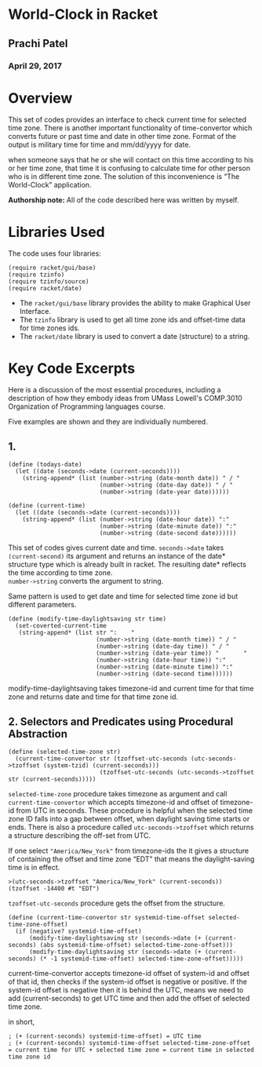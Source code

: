# World-Clock in Racket

## Prachi Patel
### April 29, 2017

# Overview
This set of codes provides an interface to check current time for selected time zone. 
There is another important functionality of time-convertor which converts future or past time and date in other time zone. 
Format of the output is military time for time and mm/dd/yyyy for date. 

when someone says that he or she will contact on this time according to his or her time zone, 
that time it is confusing to calculate time for other person who is in different time zone. 
The solution of this inconvenience is “The World-Clock” application.


**Authorship note:** All of the code described here was written by myself.

# Libraries Used
The code uses four libraries:

```
(require racket/gui/base)
(require tzinfo)
(require tzinfo/source)
(require racket/date)
```

* The ```racket/gui/base``` library provides the ability to make Graphical User Interface.
* The ```tzinfo``` library is used to get all time zone ids and offset-time data for time zones ids.
* The ```racket/date``` library is used to convert a date (structure) to a string.


# Key Code Excerpts

Here is a discussion of the most essential procedures, including a description of how they embody ideas from 
UMass Lowell's COMP.3010 Organization of Programming languages course.

Five examples are shown and they are individually numbered. 

## 1. 

```
(define (todays-date)
  (let ((date (seconds->date (current-seconds))))
    (string-append* (list (number->string (date-month date)) " / "
                          (number->string (date-day date)) " / "
                          (number->string (date-year date))))))

(define (current-time)
  (let ((date (seconds->date (current-seconds))))
    (string-append* (list (number->string (date-hour date)) ":"
                          (number->string (date-minute date)) ":"
                          (number->string (date-second date))))))
```
This set of codes gives current date and time. 
```seconds->date``` takes ```(current-second)``` its argument and returns an instance of the date* structure type which is already built in racket. 
The resulting date* reflects the time according to time zone.  
```number->string``` converts the argument to string. 

Same pattern is used to get date and time for selected time zone id but different parameters.

```
(define (modify-time-daylightsaving str time)
  (set-coverted-current-time
   (string-append* (list str ":    "
                         (number->string (date-month time)) " / "
                         (number->string (date-day time)) " / "
                         (number->string (date-year time)) "       "
                         (number->string (date-hour time)) ":"
                         (number->string (date-minute time)) ":"
                         (number->string (date-second time))))))
 ```
 modify-time-daylightsaving takes timezone-id and current time for that time zone and returns date and time for that time zone id. 
 
## 2. Selectors and Predicates using Procedural Abstraction
```
(define (selected-time-zone str)
  (current-time-convertor str (tzoffset-utc-seconds (utc-seconds->tzoffset (system-tzid) (current-seconds)))
                          (tzoffset-utc-seconds (utc-seconds->tzoffset str (current-seconds)))))
```
```selected-time-zone``` procedure takes timezone as argument and call ```current-time-convertor``` which accepts timezone-id and offset of timezone-id from UTC in seconds. 
These procedure is helpful when the selected time zone ID falls into a gap between offset, when daylight saving time starts or ends. 
There is also a procedure called ```utc-seconds->tzoffset``` which returns a structure describing the off-set from UTC. 

If one select ```"America/New_York"``` from timezone-ids the it gives a structure of containing the offset and time zone “EDT” that means the daylight-saving time is in effect.

``` 
>(utc-seconds->tzoffset "America/New_York" (current-seconds))
(tzoffset -14400 #t "EDT")
```
```tzoffset-utc-seconds``` procedure gets the offset from the structure. 

```
(define (current-time-convertor str systemid-time-offset selected-time-zone-offset)
  (if (negative? systemid-time-offset)
      (modify-time-daylightsaving str (seconds->date (+ (current-seconds) (abs systemid-time-offset) selected-time-zone-offset)))
      (modify-time-daylightsaving str (seconds->date (+ (current-seconds) (* -1 systemid-time-offset) selected-time-zone-offset)))))
```

current-time-convertor accepts timezone-id offset of system-id and offset of that id, then checks if the system-id offset is negative or positive. If the system-id offset is negative then it is behind the UTC, means we need to add (current-seconds) to get UTC time and then add the offset of selected time zone.

in short,
```
; (+ (current-seconds) systemid-time-offset) = UTC time
; (+ (current-seconds) systemid-time-offset selected-time-zone-offset = current time for UTC + selected time zone = current time in selected time zone id
```
